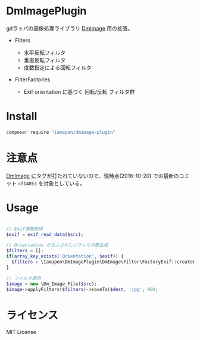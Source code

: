 # DmImagePlugin

gdラッパの画像処理ライブラリ [DmImage](https://github.com/demouth/DmImage) 用の拡張。

- Filters
  - 水平反転フィルタ
  - 垂直反転フィルタ
  - 度数指定による回転フィルタ

- FilterFactories
  - Exif orientation に基づく 回転/反転 フィルタ群


# Install

```bash
composer require "iamapen/dmimage-plugin"
```


# 注意点
[DmImage](https://github.com/demouth/DmImage) にタグが打たれていないので、現時点(2016-10-20) での最新のコミット `cf14053` を対象としている。

# Usage

```php

// Exif情報取得
$exif = exif_read_data($src);

// Orientation からふさわしいフィルタ群生成
$filters = [];
if(array_key_exists('Orientation', $exif)) {
  $filters = \Iamapen\DmImagePlugin\DmImage\Filter\FactoryExif::createFilters($exif['Orientation']);
}

// フィルタ適用
$image = new \Dm_Image_File($src);
$image->applyFilters($filters)->saveTo($dest, 'jpg', 90);
```


# ライセンス
MIT License
